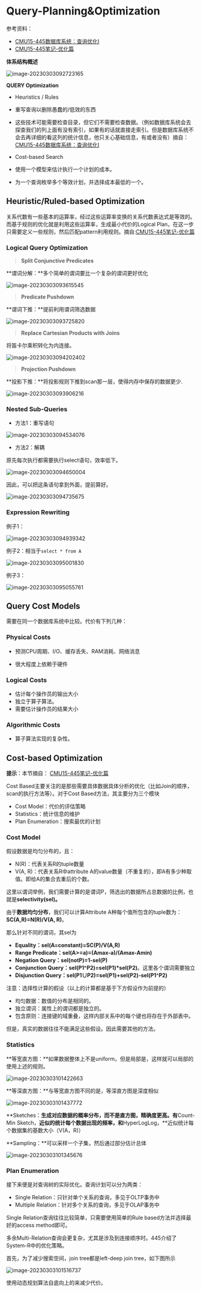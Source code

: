 # Query-Planning&Optimization

参考资料：

- [CMU15-445数据库系统：查询优化I](https://gaozhiyuan.net/database/cmu-database-systems-query-planning-part-i.html)
- [CMU15-445笔记-优化篇](https://zhuanlan.zhihu.com/p/375186784)

**体系结构概述**

![image-20230303092723165](Query-Planning&Optimization.assets/image-20230303092723165.png)

**QUERY Optimization**

-  Heuristics / Rules

  -  重写查询以删除愚蠢的/低效的东西
  -  这些技术可能需要检查目录，但它们不需要检查数据。（例如数据库系统会去探查我们的列上面有没有索引，如果有的话就直接走索引。但是数据库系统不会去再详细的看这列的统计信息，他只关心基础信息，有或者没有）摘自：[CMU15-445数据库系统：查询优化I](https://gaozhiyuan.net/database/cmu-database-systems-query-planning-part-i.html)
-   Cost-based Search
   -  使用一个模型来估计执行一个计划的成本。
   -  为一个查询枚举多个等效计划，并选择成本最低的一个。

## Heuristic/Ruled-based Optimization

关系代数有一些基本的运算率，经过这些运算率变换的关系代数表达式是等效的。而基于规则的优化就是利用这些运算率，生成最小代价的Logical Plan，在这一步只需要定义一些规则，然后匹配pattern利用规则。摘自:[CMU15-445笔记-优化篇](https://zhuanlan.zhihu.com/p/375186784)

### Logical Query Optimization

>  **Split Conjunctive Predicates** 

**谓词分解：**多个简单的谓词要比一个复杂的谓词更好优化

![image-20230303093615545](Query-Planning&Optimization.assets/image-20230303093615545.png)

>  **Predicate Pushdown**

**谓词下推：**提前利用谓词筛选数据

![image-20230303093725820](Query-Planning&Optimization.assets/image-20230303093725820.png)

> **Replace Cartesian Products with Joins**

将笛卡尔乘积转化为内连接。

![image-20230303094202402](Query-Planning&Optimization.assets/image-20230303094202402.png)

> **Projection Pushdown**

**投影下推：**将投影规则下推到scan那一层，使得内存中保存的数据更少.

![image-20230303093906216](Query-Planning&Optimization.assets/image-20230303093906216.png)



###  **Nested Sub-Queries**

- 方法1：重写语句

![image-20230303094534076](Query-Planning&Optimization.assets/image-20230303094534076.png)

- 方法2：解耦

原先每次执行都需要执行select语句，效率低下。

![image-20230303094650004](Query-Planning&Optimization.assets/image-20230303094650004.png)

因此，可以把这条语句拿到外面，提前算好。

![image-20230303094735675](Query-Planning&Optimization.assets/image-20230303094735675.png)

### Expression  Rewriting

例子1：

![image-20230303094939342](Query-Planning&Optimization.assets/image-20230303094939342.png)

例子2：相当于`select * from A`

![image-20230303095001830](Query-Planning&Optimization.assets/image-20230303095001830.png)

例子3：

![image-20230303095055761](Query-Planning&Optimization.assets/image-20230303095055761.png)

## Query Cost Models

需要在同一个数据库系统中比较。代价有下列几种：

### **Physical Costs**

- 预测CPU周期、I/O、缓存丢失、RAM消耗、网络消息

- 很大程度上依赖于硬件

###   Logical Costs

- 估计每个操作员的输出大小
- 独立于算子算法。
- 需要估计操作员的结果大小

### **Algorithmic Costs**

- 算子算法实现的复杂性。

## Cost-based Optimization

**提示**：本节摘自： [CMU15-445笔记-优化篇](https://zhuanlan.zhihu.com/p/375186784)

Cost Based主要关注的是那些需要具体数据具体分析的优化（比如Join的顺序，scan的执行方法等）。对于Cost Based方法，其主要分为三个模块

- Cost Model：代价的评估策略
- Statistics：统计信息的维护
- Plan Enumeration：搜索最优的计划

### Cost Model

假设数据是均匀分布的，且：

- N(R)：代表关系R的tuple数量
- V(A, R)：代表关系R中attribute A的value数量（不重复的），即A有多少种取值。即给A的集合去重后的个数。

这里以谓词举例，我们需要计算的是谓词P，筛选出的数据所占总数据的比例，也就是**selectivity(sel)。**

由于**数据均匀分布**，我们可以计算Attribute A种每个值所包含的tuple数为：**SC(A,R)=N(R)/V(A, R)**。

那么针对不同的谓词，其sel为

- **Equality：sel(A=constant)=SC(P)/V(A,R)**
- **Range Predicate：sel(A>=a)=(Amax-a)/(Amax-Amin)**
- **Negation Query：sel(notP)=1-sel(P)**
- **Conjunction Query：sel(P1^P2)=sel(P1)*sel(P2)**。这里各个谓词需要独立
- **Disjunction Query：sel(P1∪P2)=sel(P1)+sel(P2)-sel(P1^P2)**

注意：选择性计算的假设（以上的计算都是基于下方假设作为前提的）

- 均匀数据：数值的分布是相同的。
- 独立谓词：属性上的谓词都是独立的。
- 包含原则：连接键的域重叠，这样内部关系中的每个键也将存在于外部表中。

但是，真实的数据往往不能满足这些假设。因此需要其他的方法。

### Statistics

**等宽直方图：**如果数据整体上不是uniform，但是局部是，这样就可以局部的使用上述的规则。

![image-20230303101422663](Query-Planning&Optimization.assets/image-20230303101422663.png)

**等深直方图：**与等宽直方图不同的是，等深直方图是深度相似

![image-20230303101437772](Query-Planning&Optimization.assets/image-20230303101437772.png)

**Sketches：**生成对应数据的概率分布，而不是直方图，精确度更高。有**Count-Min Sketch，**近似的统计每个数据出现的频率，和**HyperLogLog，**近似统计每个数据集的基数大小（V(A，R)）

**Sampling：**可以采样一个子集，然后通过部分估计总体

![image-20230303101345676](Query-Planning&Optimization.assets/image-20230303101345676.png)

### Plan Enumeration

接下来便是对查询树的实际优化。查询计划可以分为两类：

- Single Relation：只针对单个关系的查询，多见于OLTP事务中
- Multiple Relation：针对多个关系的查询，多见于OLAP事务中

Single Relation查询往往比较简单，只需要使用简单的Rule based方法并选择最好的access method即可。

多余Multi-Relation查询会更复杂，尤其是涉及到连接顺序时。445介绍了System-R中的优化策略。

首先，为了减少搜索空间，join tree都是left-deep join tree，如下图所示

![image-20230303101516737](Query-Planning&Optimization.assets/image-20230303101516737.png)

使用动态规划算法自底向上的来减少代价。